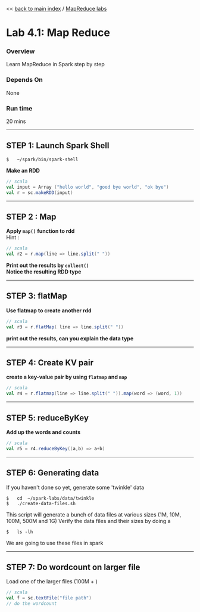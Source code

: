 << [back to main index](../README.md) / [MapReduce labs](./README.md)

Lab 4.1: Map Reduce
===================
### Overview
Learn MapReduce in Spark step by step

### Depends On 
None

### Run time
20 mins


--------------------------
STEP 1: Launch Spark Shell
--------------------------
``` 
$   ~/spark/bin/spark-shell
```

**Make an RDD**
```scala
// scala
val input = Array ("hello world", "good bye world", "ok bye")
val r = sc.makeRDD(input)
```


------------
STEP 2 : Map
------------
**Apply `map()` function to rdd**  
Hint :  
```scala
// scala
val r2 = r.map(line => line.split(" "))
```

**Print out the results by `collect()`**  
**Notice the resulting RDD type**

---------------
STEP 3: flatMap
---------------
**Use flatmap to create another rdd**

```scala
// scala
val r3 = r.flatMap( line => line.split(" "))
```

**print out the results, can you explain the data type**


----------------------
STEP 4: Create KV pair
----------------------
**create a key-value pair by using `flatmap` and `map`**  
```scala
// scala
val r4 = r.flatmap(line => line.split(" ")).map(word => (word, 1))
```


-------------------
STEP 5: reduceByKey
-------------------
**Add up the words and counts** 
```scala
// scala
val r5 = r4.reduceByKey((a,b) => a+b)
```


------------------------
STEP 6:  Generating data
------------------------
If you haven't done so yet,  generate some 'twinkle' data
```
$   cd  ~/spark-labs/data/twinkle
$   ./create-data-files.sh
```

This script will generate a bunch of data files at various sizes (1M, 10M, 100M, 500M and 1G)
Verify the data files and their sizes by doing a
```
$   ls -lh
```
We are going to use these files in spark


------------------------
STEP 7:  Do wordcount on larger file
------------------------
Load one of the larger files (100M + )
```scala
// scala
val f = sc.textFile("file path")
// do the wordcount
```

